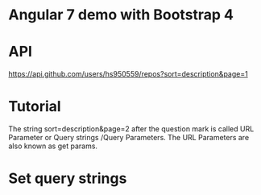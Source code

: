 # Angular 7 demo with Bootstrap 4

# API

https://api.github.com/users/hs950559/repos?sort=description&page=1

# Tutorial

The string sort=description&page=2 after the question mark is called URL Parameter or Query strings /Query Parameters. The URL Parameters are also known as get params.

# Set query strings

